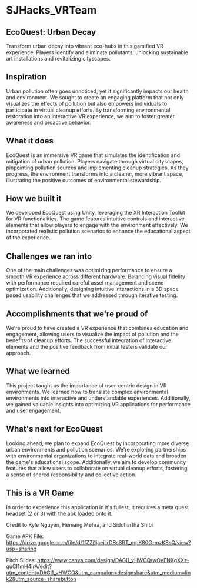 # SJHacks_VRTeam
## EcoQuest: Urban Decay
Transform urban decay into vibrant eco-hubs in this gamified VR experience. Players identify and eliminate pollutants, unlocking sustainable art installations and revitalizing cityscapes.

## Inspiration
Urban pollution often goes unnoticed, yet it significantly impacts our health and environment. We sought to create an engaging platform that not only visualizes the effects of pollution but also empowers individuals to participate in virtual cleanup efforts. By transforming environmental restoration into an interactive VR experience, we aim to foster greater awareness and proactive behavior.​

## What it does
EcoQuest is an immersive VR game that simulates the identification and mitigation of urban pollution. Players navigate through virtual cityscapes, pinpointing pollution sources and implementing cleanup strategies. As they progress, the environment transforms into a cleaner, more vibrant space, illustrating the positive outcomes of environmental stewardship.

## How we built it
We developed EcoQuest using Unity, leveraging the XR Interaction Toolkit for VR functionalities. The game features intuitive controls and interactive elements that allow players to engage with the environment effectively. We incorporated realistic pollution scenarios to enhance the educational aspect of the experience.

## Challenges we ran into
One of the main challenges was optimizing performance to ensure a smooth VR experience across different hardware. Balancing visual fidelity with performance required careful asset management and scene optimization. Additionally, designing intuitive interactions in a 3D space posed usability challenges that we addressed through iterative testing.

## Accomplishments that we're proud of
We're proud to have created a VR experience that combines education and engagement, allowing users to visualize the impact of pollution and the benefits of cleanup efforts. The successful integration of interactive elements and the positive feedback from initial testers validate our approach.

## What we learned
This project taught us the importance of user-centric design in VR environments. We learned how to translate complex environmental environments into interactive and understandable experiences. Additionally, we gained valuable insights into optimizing VR applications for performance and user engagement.

## What's next for EcoQuest
Looking ahead, we plan to expand EcoQuest by incorporating more diverse urban environments and pollution scenarios. We're exploring partnerships with environmental organizations to integrate real-world data and broaden the game's educational scope. Additionally, we aim to develop community features that allow users to collaborate on virtual cleanup efforts, fostering a sense of shared responsibility and collective action.

## This is a VR Game
In order to experience this application in it's fullest, it requires a meta quest headset (2 or 3) with the apk loaded onto it.

Credit to Kyle Nguyen, Hemang Mehra, and Siddhartha Shibi

Game APK File:
https://drive.google.com/file/d/1fZZj1jaejiirDBsSRT_mpK80G-mzKSsQ/view?usp=sharing

Pitch Slides:
https://www.canva.com/design/DAGl1_vHWCQ/wOeENXgXXz-quCI1mH4IrA/edit?utm_content=DAGl1_vHWCQ&utm_campaign=designshare&utm_medium=link2&utm_source=sharebutton
